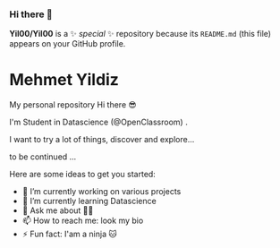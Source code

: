 ### Hi there 👋


**Yil00/Yil00** is a ✨ _special_ ✨ repository because its `README.md` (this file) appears on your GitHub profile.

# Mehmet Yildiz
My personal repository
Hi there 😎

I'm Student in Datascience (@OpenClassroom) .

I want to try a lot of things, discover and explore...


to be continued ...

Here are some ideas to get you started:

- 🔭 I’m currently working on various projects
- 🌱 I’m currently learning Datascience
- 💬 Ask me about 🤷‍♂️
- 📫 How to reach me: look my bio 
- ⚡ Fun fact: I'am a ninja 🐱‍

